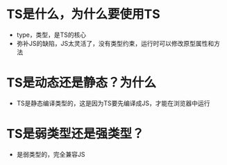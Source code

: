 # TS是什么，为什么要使用TS
- type，类型，是TS的核心
- 弥补JS的缺陷，JS太灵活了，没有类型约束，运行时可以修改原型属性和方法
# TS是动态还是静态？为什么
- TS是静态编译类型的，这是因为TS要先编译成JS，才能在浏览器中运行
# TS是弱类型还是强类型？
- 是弱类型的，完全兼容JS